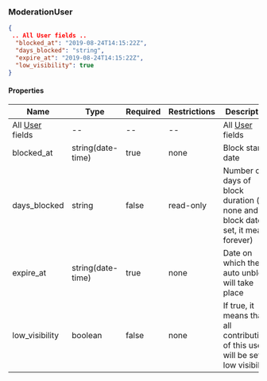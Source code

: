 <h3 id="tocS_ModerationUser">ModerationUser</h3>
<!-- backwards compatibility -->
<a id="schemamoderationuser"></a>
<a id="schema_ModerationUser"></a>
<a id="tocSmoderationuser"></a>
<a id="tocsmoderationuser"></a>

```json
{
 .. All User fields ..
  "blocked_at": "2019-08-24T14:15:22Z",
  "days_blocked": "string",
  "expire_at": "2019-08-24T14:15:22Z",
  "low_visibility": true
}

```

#### Properties

|Name|Type|Required|Restrictions|Description|
|---|---|---|---|---|
| All [User](#schemauser) fields|--|--|--|All [User](#schemauser) fields|
|blocked_at|string(date-time)|true|none|Block start date|
|days_blocked|string|false|read-only|Number of days of block duration (if none and block date set, it means forever)|
|expire_at|string(date-time)|true|none|Date on which the auto unblock will take place|
|low_visibility|boolean|false|none|If true, it means that all contributions of this user will be set to low visibility|
